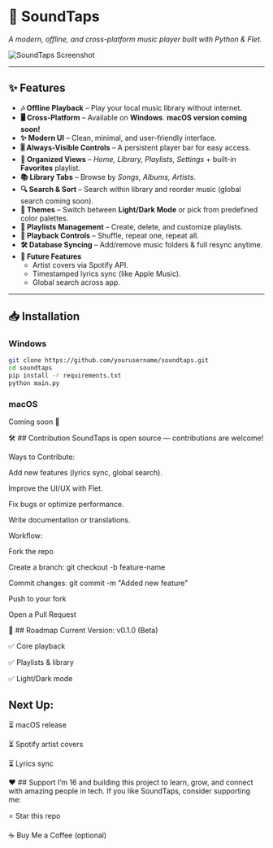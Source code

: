 # 🎵 SoundTaps  
*A modern, offline, and cross-platform music player built with Python & Flet.*

![SoundTaps Screenshot](./Screenshot.png)

---

## ✨ Features  

- **🎶 Offline Playback** – Play your local music library without internet.  
- **🖥️ Cross-Platform** – Available on **Windows**. **macOS version coming soon!**  
- **✨ Modern UI** – Clean, minimal, and user-friendly interface.  
- **🎚️ Always-Visible Controls** – A persistent player bar for easy access.  
- **📂 Organized Views** – *Home, Library, Playlists, Settings* + built-in **Favorites** playlist.  
- **📚 Library Tabs** – Browse by *Songs, Albums, Artists*.  
- **🔍 Search & Sort** – Search within library and reorder music (global search coming soon).  
- **🎨 Themes** – Switch between **Light/Dark Mode** or pick from predefined color palettes.  
- **📌 Playlists Management** – Create, delete, and customize playlists.  
- **🔁 Playback Controls** – Shuffle, repeat one, repeat all.  
- **🛠️ Database Syncing** – Add/remove music folders & full resync anytime.  
- **🚀 Future Features**  
   - Artist covers via Spotify API.  
   - Timestamped lyrics sync (like Apple Music).  
   - Global search across app.  

---

## 📥 Installation  

### Windows  
```bash
git clone https://github.com/yourusername/soundtaps.git
cd soundtaps
pip install -r requirements.txt
python main.py
```
### macOS
Coming soon 🚧

🛠️ ## Contribution
SoundTaps is open source — contributions are welcome!

Ways to Contribute:

Add new features (lyrics sync, global search).

Improve the UI/UX with Flet.

Fix bugs or optimize performance.

Write documentation or translations.

Workflow:

Fork the repo

Create a branch: git checkout -b feature-name

Commit changes: git commit -m "Added new feature"

Push to your fork

Open a Pull Request

📌 ## Roadmap
Current Version: v0.1.0 (Beta)

✅ Core playback

✅ Playlists & library

✅ Light/Dark mode

## Next Up:

⏳ macOS release

⏳ Spotify artist covers

⏳ Lyrics sync

❤️ ## Support
I’m 16 and building this project to learn, grow, and connect with amazing people in tech.
If you like SoundTaps, consider supporting me:

⭐ Star this repo

☕ Buy Me a Coffee (optional)
